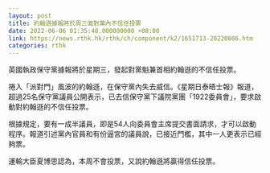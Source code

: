 ```yaml
---
layout: post
title: 約翰遜據報將於周三面對黨內不信任投票
date: 2022-06-06 01:35:48.000000000 +08:00
link: https://news.rthk.hk/rthk/ch/component/k2/1651713-20220606.htm
categories: rthk
---
```


英國執政保守黨據報將於星期三，發起對黨魁兼首相約翰遜的不信任投票。

捲入「派對門」風波的約翰遜，在保守黨內失去威信。《星期日泰晤士報》報道，超過25名保守黨議員公開表示，已去信保守黨下議院黨團「1922委員會」，要求啟動對約翰遜的不信任投票。

根據規定，要有一成半議員，即是54人向委員會主席提交書面請求，才可以啟動程序。報道引述黨內官員和有份逼宮的議員說，已接近門檻，其中一人更表示已經夠票。

運輸大臣夏博思認為，本周不會投票，又說約翰遜將贏得信任投票。
